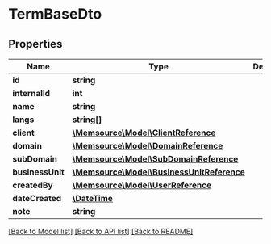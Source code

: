 # TermBaseDto

## Properties
Name | Type | Description | Notes
------------ | ------------- | ------------- | -------------
**id** | **string** |  | [optional] 
**internalId** | **int** |  | [optional] 
**name** | **string** |  | [optional] 
**langs** | **string[]** |  | [optional] 
**client** | [**\Memsource\Model\ClientReference**](ClientReference.md) |  | [optional] 
**domain** | [**\Memsource\Model\DomainReference**](DomainReference.md) |  | [optional] 
**subDomain** | [**\Memsource\Model\SubDomainReference**](SubDomainReference.md) |  | [optional] 
**businessUnit** | [**\Memsource\Model\BusinessUnitReference**](BusinessUnitReference.md) |  | [optional] 
**createdBy** | [**\Memsource\Model\UserReference**](UserReference.md) |  | [optional] 
**dateCreated** | [**\DateTime**](\DateTime.md) |  | [optional] 
**note** | **string** |  | [optional] 

[[Back to Model list]](../README.md#documentation-for-models) [[Back to API list]](../README.md#documentation-for-api-endpoints) [[Back to README]](../README.md)


